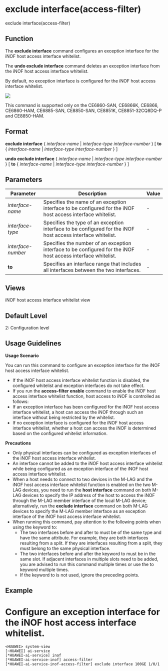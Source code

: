 exclude interface(access-filter)
================================

exclude interface(access-filter)

Function
--------



The **exclude interface** command configures an exception interface for the iNOF host access interface whitelist.

The **undo exclude interface** command deletes an exception interface from the iNOF host access interface whitelist.



By default, no exception interface is configured for the iNOF host access interface whitelist.

![](../public_sys-resources/note_3.0-en-us.png) 

This command is supported only on the CE6860-SAN, CE6866K, CE6866, CE6860-HAM, CE6885-SAN, CE8850-SAN, CE8851K, CE8851-32CQ8DQ-P and CE8850-HAM.



Format
------

**exclude interface** { *interface-name* | *interface-type* *interface-number* } [ **to** { *interface-name* | *interface-type* *interface-number* } ]

**undo exclude interface** { *interface-name* | *interface-type* *interface-number* } [ **to** { *interface-name* | *interface-type* *interface-number* } ]


Parameters
----------

| Parameter | Description | Value |
| --- | --- | --- |
| *interface-name* | Specifies the name of an exception interface to be configured for the iNOF host access interface whitelist. | - |
| *interface-type* | Specifies the type of an exception interface to be configured for the iNOF host access interface whitelist. | - |
| *interface-number* | Specifies the number of an exception interface to be configured for the iNOF host access interface whitelist. | - |
| **to** | Specifies an interface range that includes all interfaces between the two interfaces. | - |



Views
-----

iNOF host access interface whitelist view


Default Level
-------------

2: Configuration level


Usage Guidelines
----------------

**Usage Scenario**

You can run this command to configure an exception interface for the iNOF host access interface whitelist.

* If the iNOF host access interface whitelist function is disabled, the configured whitelist and exception interfaces do not take effect.
* If you run the **access-filter enable** command to enable the iNOF host access interface whitelist function, host access to iNOF is controlled as follows:
* If an exception interface has been configured for the iNOF host access interface whitelist, a host can access the iNOF through such an interface without being restricted by the whitelist.
* If no exception interface is configured for the iNOF host access interface whitelist, whether a host can access the iNOF is determined based on the configured whitelist information.

**Precautions**

* Only physical interfaces can be configured as exception interfaces of the iNOF host access interface whitelist.
* An interface cannot be added to the iNOF host access interface whitelist while being configured as an exception interface of the iNOF host access interface whitelist.
* When a host needs to connect to two devices in the M-LAG and the iNOF host access interface whitelist function is enabled on the two M-LAG devices, you need to run the **host interface** command on both M-LAG devices to specify the IP address of the host to access the iNOF through the M-LAG member interface of the local M-LAG device; alternatively, run the **exclude interface** command on both M-LAG devices to specify the M-LAG member interface as an exception interface of the iNOF host access interface whitelist.
* When running this command, pay attention to the following points when using the keyword to:
  + The two interfaces before and after to must be of the same type and have the same attribute. For example, they are both interfaces resulting from a split. If they are interfaces resulting from a split, they must belong to the same physical interface.
  + The two interfaces before and after the keyword to must be in the same slot. If adjacent interfaces in multiple slots need to be added, you are advised to run this command multiple times or use the to keyword multiple times.
  + If the keyword to is not used, ignore the preceding points.

Example
-------

# Configure an exception interface for the iNOF host access interface whitelist.
```
<HUAWEI> system-view
[~HUAWEI] ai-service
[*HUAWEI-ai-service] inof
[*HUAWEI-ai-service-inof] access-filter
[*HUAWEI-ai-service-inof-access-filter] exclude interface 100GE 1/0/1

```